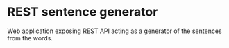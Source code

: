 # REST sentence generator
Web application exposing REST API acting as a generator of the sentences from the words.

